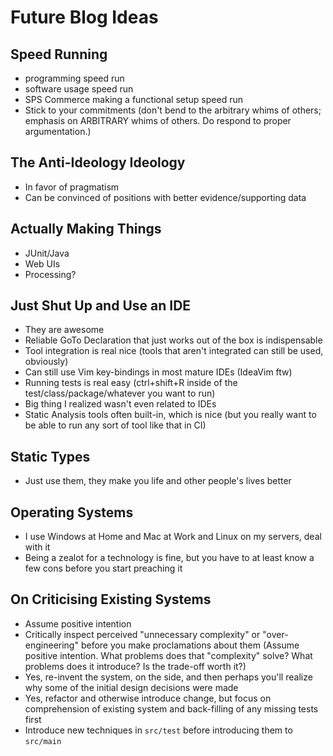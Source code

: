 # Future Blog Ideas

## Speed Running
- programming speed run
- software usage speed run
- SPS Commerce making a functional setup speed run
- Stick to your commitments (don't bend to the arbitrary whims of others; emphasis on ARBITRARY whims of others. Do respond to proper argumentation.)

## The Anti-Ideology Ideology
- In favor of pragmatism
- Can be convinced of positions with better evidence/supporting data

## Actually Making Things
- JUnit/Java
- Web UIs
- Processing?

## Just Shut Up and Use an IDE
- They are awesome
- Reliable GoTo Declaration that just works out of the box is indispensable
- Tool integration is real nice (tools that aren't integrated can still be used, obviously)
- Can still use Vim key-bindings in most mature IDEs (IdeaVim ftw)
- Running tests is real easy (ctrl+shift+R inside of the test/class/package/whatever you want to run)
- Big thing I realized wasn't even related to IDEs
- Static Analysis tools often built-in, which is nice (but you really want to be able to run any sort of tool like that in CI)

## Static Types
- Just use them, they make you life and other people's lives better

## Operating Systems
- I use Windows at Home and Mac at Work and Linux on my servers, deal with it
- Being a zealot for a technology is fine, but you have to at least know a few cons before you start preaching it

## On Criticising Existing Systems
- Assume positive intention
- Critically inspect perceived "unnecessary complexity" or "over-engineering" before you make proclamations about them
  (Assume positive intention. What problems does that "complexity" solve? What problems does it introduce?
   Is the trade-off worth it?)
- Yes, re-invent the system, on the side, and then perhaps you'll realize why some of the initial design decisions were made
- Yes, refactor and otherwise introduce change, but focus on comprehension of existing system and back-filling of any missing tests first
- Introduce new techniques in `src/test` before introducing them to `src/main`
